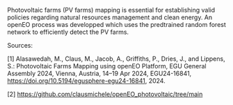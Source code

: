 Photovoltaic farms (PV farms) mapping is essential for establishing valid policies regarding natural resources management and clean energy. An openEO process was developped which uses the predtrained random forest network to efficiently detect the PV farms.

Sources:

[1]  Alasawedah, M., Claus, M., Jacob, A., Griffiths, P., Dries, J., and Lippens, S.: Photovoltaic Farms Mapping using openEO Platform, EGU General Assembly 2024, Vienna, Austria, 14–19 Apr 2024, EGU24-16841, https://doi.org/10.5194/egusphere-egu24-16841, 2024.

[2] https://github.com/clausmichele/openEO_photovoltaic/tree/main